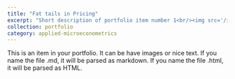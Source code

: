 ```yaml
---
title: "Fat tails in Pricing"
excerpt: "Short description of portfolio item number 1<br/><img src='/images/500x300.png'>"
collection: portfolio
category: applied-microeconometrics
---
```


This is an item in your portfolio. It can be have images or nice text. If you name the file .md, it will be parsed as markdown. If you name the file .html, it will be parsed as HTML. 
